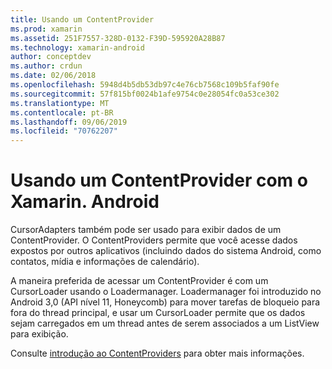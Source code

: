 ```yaml
---
title: Usando um ContentProvider
ms.prod: xamarin
ms.assetid: 251F7557-328D-0132-F39D-595920A28B87
ms.technology: xamarin-android
author: conceptdev
ms.author: crdun
ms.date: 02/06/2018
ms.openlocfilehash: 5948d4b5db53db97c4e76cb7568c109b5faf90fe
ms.sourcegitcommit: 57f815bf0024b1afe9754c0e28054fc0a53ce302
ms.translationtype: MT
ms.contentlocale: pt-BR
ms.lasthandoff: 09/06/2019
ms.locfileid: "70762207"
---
```

# <a name="using-a-contentprovider-with-xamarinandroid"></a>Usando um ContentProvider com o Xamarin. Android

CursorAdapters também pode ser usado para exibir dados de um ContentProvider.
O ContentProviders permite que você acesse dados expostos por outros aplicativos (incluindo dados do sistema Android, como contatos, mídia e informações de calendário).

A maneira preferida de acessar um ContentProvider é com um CursorLoader usando o Loadermanager. Loadermanager foi introduzido no Android 3,0 (API nível 11, Honeycomb) para mover tarefas de bloqueio para fora do thread principal, e usar um CursorLoader permite que os dados sejam carregados em um thread antes de serem associados a um ListView para exibição.

Consulte [introdução ao ContentProviders](~/android/platform/content-providers/index.md) para obter mais informações.
